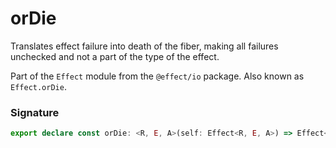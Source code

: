 # orDie

Translates effect failure into death of the fiber, making all failures
unchecked and not a part of the type of the effect.

Part of the `Effect` module from the `@effect/io` package. Also known as `Effect.orDie`.

### Signature

```typescript
export declare const orDie: <R, E, A>(self: Effect<R, E, A>) => Effect<R, never, A>
```
